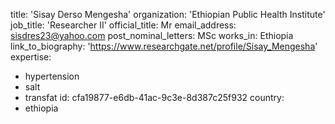 title: 'Sisay Derso Mengesha'
organization: 'Ethiopian Public Health Institute'
job_title: 'Researcher II'
official_title: Mr
email_address: sisdres23@yahoo.com
post_nominal_letters: MSc
works_in: Ethiopia
link_to_biography: 'https://www.researchgate.net/profile/Sisay_Mengesha'
expertise:
  - hypertension
  - salt
  - transfat
id: cfa19877-e6db-41ac-9c3e-8d387c25f932
country:
  - ethiopia
